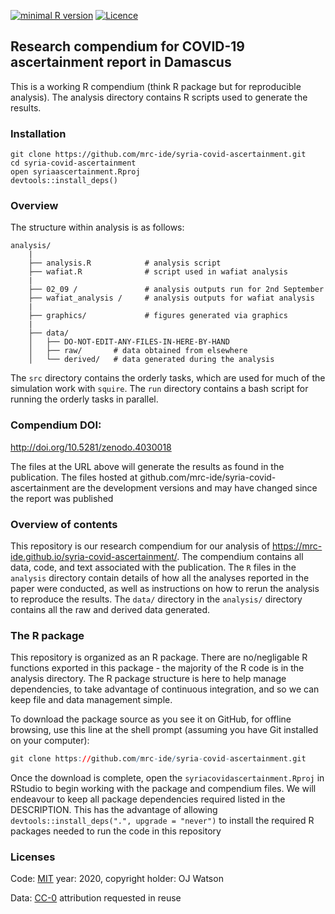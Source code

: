 
<!-- README.md is generated from README.Rmd. Please edit that file -->

[![minimal R
version](https://img.shields.io/badge/R%3E%3D-4.0.3-brightgreen.svg)](https://cran.r-project.org/)
[![Licence](https://img.shields.io/github/license/mashape/apistatus.svg)](http://choosealicense.com/licenses/mit/)

## Research compendium for COVID-19 ascertainment report in Damascus

This is a working R compendium (think R package but for reproducible
analysis). The analysis directory contains R scripts used to generate
the results.

### Installation

    git clone https://github.com/mrc-ide/syria-covid-ascertainment.git
    cd syria-covid-ascertainment
    open syriaascertainment.Rproj
    devtools::install_deps()

### Overview

The structure within analysis is as follows:

    analysis/
        |
        ├── analysis.R            # analysis script
        ├── wafiat.R              # script used in wafiat analysis
        |
        ├── 02_09 /               # analysis outputs run for 2nd September
        ├── wafiat_analysis /     # analysis outputs for wafiat analysis
        |
        ├── graphics/             # figures generated via graphics
        |
        ├── data/
        │   ├── DO-NOT-EDIT-ANY-FILES-IN-HERE-BY-HAND
        │   ├── raw/       # data obtained from elsewhere
        │   └── derived/   # data generated during the analysis

The `src` directory contains the orderly tasks, which are used for much
of the simulation work with `squire`. The `run` directory contains a
bash script for running the orderly tasks in parallel.

### Compendium DOI:

<http://doi.org/10.5281/zenodo.4030018>

The files at the URL above will generate the results as found in the
publication. The files hosted at
github.com/mrc-ide/syria-covid-ascertainment are the development
versions and may have changed since the report was published

### Overview of contents

This repository is our research compendium for our analysis of
<https://mrc-ide.github.io/syria-covid-ascertainment/>. The compendium
contains all data, code, and text associated with the publication. The
`R` files in the `analysis` directory contain details of how all the
analyses reported in the paper were conducted, as well as instructions
on how to rerun the analysis to reproduce the results. The `data/`
directory in the `analysis/` directory contains all the raw and derived
data generated.

### The R package

This repository is organized as an R package. There are no/negligable R
functions exported in this package - the majority of the R code is in
the analysis directory. The R package structure is here to help manage
dependencies, to take advantage of continuous integration, and so we can
keep file and data management simple.

To download the package source as you see it on GitHub, for offline
browsing, use this line at the shell prompt (assuming you have Git
installed on your computer):

``` r
git clone https://github.com/mrc-ide/syria-covid-ascertainment.git
```

Once the download is complete, open the `syriacovidascertainment.Rproj`
in RStudio to begin working with the package and compendium files. We
will endeavour to keep all package dependencies required listed in the
DESCRIPTION. This has the advantage of allowing
`devtools::install_deps(".", upgrade = "never")` to install the required
R packages needed to run the code in this repository

### Licenses

Code: [MIT](http://opensource.org/licenses/MIT) year: 2020, copyright
holder: OJ Watson

Data: [CC-0](http://creativecommons.org/publicdomain/zero/1.0/)
attribution requested in reuse

